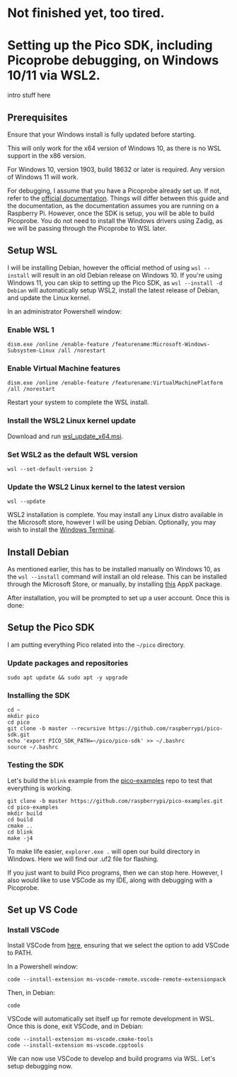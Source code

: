 # Not finished yet, too tired.
# Setting up the Pico SDK, including Picoprobe debugging, on Windows 10/11 via WSL2.

intro stuff here

## Prerequisites
Ensure that your Windows install is fully updated before starting.

This will only work for the x64 version of Windows 10, as there is no WSL support in the x86 version.

For Windows 10, version 1903, build 18632 or later is required. Any version of Windows 11 will work.

For debugging, I assume that you have a Picoprobe already set up. If not, refer to the [official documentation](https://datasheets.raspberrypi.com/pico/getting-started-with-pico.pdf). 
Things will differ between this guide and the documentation, as the documentation assumes you are running on a Raspberry Pi. However, once the SDK is setup, 
you will be able to build Picoprobe. You do not need to install the Windows drivers using Zadig, as we will be passing through the Picoprobe to WSL later.

## Setup WSL
I will be installing Debian, however the official method of using ```wsl --install``` will result in an old Debian release on Windows 10. If you're using Windows 11,
you can skip to setting up the Pico SDK, as ```wsl --install -d Debian``` will automatically setup WSL2, install the latest release of Debian, and update the Linux kernel.

In an administrator Powershell window:

### Enable WSL 1
```dism.exe /online /enable-feature /featurename:Microsoft-Windows-Subsystem-Linux /all /norestart```

### Enable Virtual Machine features
```dism.exe /online /enable-feature /featurename:VirtualMachinePlatform /all /norestart```

Restart your system to complete the WSL install.

### Install the WSL2 Linux kernel update

Download and run [wsl_update_x64.msi](https://wslstorestorage.blob.core.windows.net/wslblob/wsl_update_x64.msi).

### Set WSL2 as the default WSL version

```wsl --set-default-version 2```

### Update the WSL2 Linux kernel to the latest version

```wsl --update```

WSL2 installation is complete. You may install any Linux distro available in the Microsoft store, however I will be using Debian. Optionally, you may wish
to install the [Windows Terminal](https://apps.microsoft.com/store/detail/windows-terminal/9N0DX20HK701).

## Install Debian
As mentioned earlier, this has to be installed manually on Windows 10, as the ```wsl --install``` command will install an old release. This can be installed
through the Microsoft Store, or manually, by installing [this](https://aka.ms/wsl-debian-gnulinux) AppX package.

After installation, you will be prompted to set up a user account. Once this is done:

## Setup the Pico SDK

I am putting everything Pico related into the ```~/pico``` directory.

### Update packages and repositories

```sudo apt update && sudo apt -y upgrade```

### Installing the SDK

```sudo apt install -y git cmake gcc-arm-none-eabi libnewlib-arm-none-eabi build-essential python3
cd ~
mkdir pico
cd pico
git clone -b master --recursive https://github.com/raspberrypi/pico-sdk.git
echo 'export PICO_SDK_PATH=~/pico/pico-sdk' >> ~/.bashrc
source ~/.bashrc
```
### Testing the SDK
Let's build the ```blink``` example from the [pico-examples](https://github.com/raspberrypi/pico-examples) repo to test that everything is working.
```cd ~/pico
git clone -b master https://github.com/raspberrypi/pico-examples.git
cd pico-examples
mkdir build
cd build
cmake ..
cd blink
make -j4
```
To make life easier, ```explorer.exe .``` will open our build directory in Windows. Here we will find our .uf2 file for flashing.

If you just want to build Pico programs, then we can stop here. However, I also would like to use VSCode as my IDE, along with debugging with a Picoprobe.

## Set up VS Code

### Install VSCode

Install VSCode from [here](https://code.visualstudio.com/download), ensuring that we select the option to add VSCode to PATH.

In a Powershell window:

```code --install-extension ms-vscode-remote.vscode-remote-extensionpack```

Then, in Debian:

```code```

VSCode will automatically set itself up for remote development in WSL. Once this is done, exit VSCode, and in Debian:

```
code --install-extension ms-vscode.cmake-tools
code --install-extension ms-vscode.cpptools
```

We can now use VSCode to develop and build programs via WSL. Let's setup debugging now.


